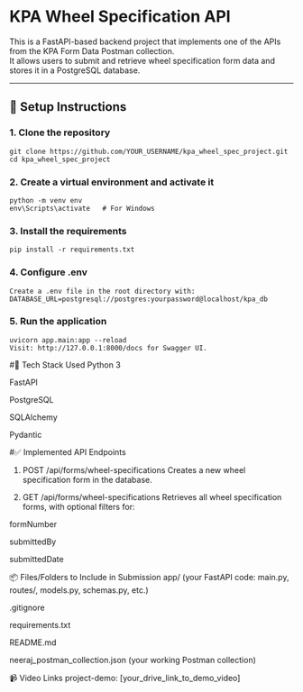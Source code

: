 # KPA Wheel Specification API

This is a FastAPI-based backend project that implements one of the APIs from the KPA Form Data Postman collection.  
It allows users to submit and retrieve wheel specification form data and stores it in a PostgreSQL database.

---

## 🚀 Setup Instructions

### 1. Clone the repository
```
git clone https://github.com/YOUR_USERNAME/kpa_wheel_spec_project.git
cd kpa_wheel_spec_project
```
### 2. Create a virtual environment and activate it
```
python -m venv env
env\Scripts\activate   # For Windows
```
### 3. Install the requirements
```
pip install -r requirements.txt
```
### 4. Configure .env
```
Create a .env file in the root directory with:
DATABASE_URL=postgresql://postgres:yourpassword@localhost/kpa_db
```
### 5. Run the application
```
uvicorn app.main:app --reload
Visit: http://127.0.0.1:8000/docs for Swagger UI.
```

#🧩 Tech Stack Used
Python 3

FastAPI

PostgreSQL

SQLAlchemy

Pydantic

#✅ Implemented API Endpoints

1. POST /api/forms/wheel-specifications
Creates a new wheel specification form in the database.

2. GET /api/forms/wheel-specifications
Retrieves all wheel specification forms, with optional filters for:

formNumber

submittedBy

submittedDate

📦 Files/Folders to Include in Submission
app/ (your FastAPI code: main.py, routes/, models.py, schemas.py, etc.)

.gitignore

requirements.txt

README.md

neeraj_postman_collection.json (your working Postman collection)

📹 Video Links
project-demo: [your_drive_link_to_demo_video]
